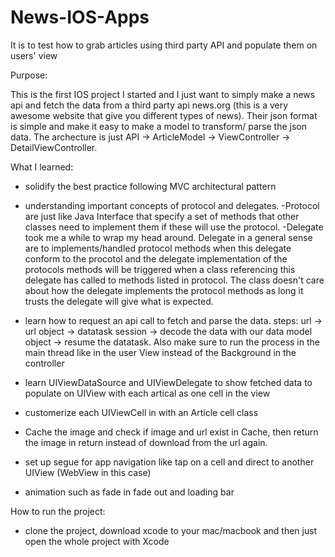 # News-IOS-Apps
It is to test how to grab articles using third party API and populate them on users' view

Purpose:

This is the first IOS project I started and I just want to simply make a news api and fetch the data from a third party api 
news.org (this is a very awesome website that give you different types of news). Their json format is simple and make it 
easy to make a model to transform/ parse the json data. The archecture is just API -> ArticleModel -> ViewController -> DetailViewController.

What I learned:

- solidify the best practice following MVC architectural pattern

- understanding important concepts of protocol and delegates. 
  -Protocol are just like Java Interface that specify a set of methods
  that other classes need to implement them if these will use the protocol.
  -Delegate took me a while to wrap my head around. Delegate in a general sense are to implements/handled protocol methods when 
   this delegate conform to the procotol and the delegate implementation of the protocols methods will be triggered when a class
   referencing this delegate has called to methods listed in protocol. The class doesn't care about how the delegate implements
   the protocol methods as long it trusts the delegate will give what is expected. 
   
- learn how to request an api call to fetch and parse the data. steps: url -> url object -> datatask session -> decode the data with our data model object
  -> resume the datatask. Also make sure to run the process in the main thread like in the user View instead of the Background in the controller
  
- learn UIViewDataSource and UIViewDelegate to show fetched data to populate on UIView with each artical as one cell in the view

- customerize each UIViewCell in with an Article cell class

- Cache the image and check if image and url exist in Cache, then return the image in return instead of download from the url again.

- set up segue for app navigation like tap on a cell and direct to another UIView (WebView in this case) 

- animation such as fade in fade out and loading bar 

How to run the project:

* clone the project, download xcode to your mac/macbook and then just open the whole project with Xcode

